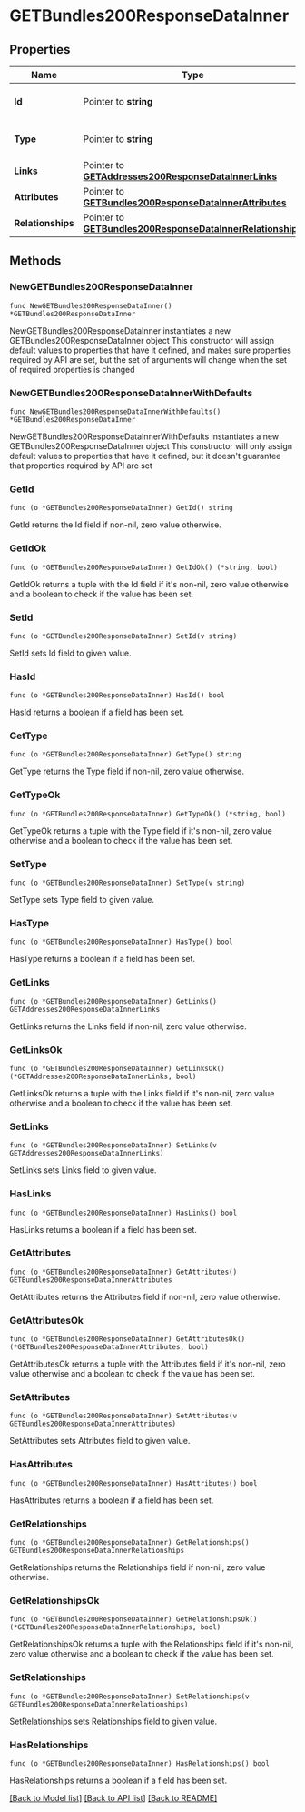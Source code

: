 # GETBundles200ResponseDataInner

## Properties

Name | Type | Description | Notes
------------ | ------------- | ------------- | -------------
**Id** | Pointer to **string** | The resource&#39;s id | [optional] 
**Type** | Pointer to **string** | The resource&#39;s type | [optional] 
**Links** | Pointer to [**GETAddresses200ResponseDataInnerLinks**](GETAddresses200ResponseDataInnerLinks.md) |  | [optional] 
**Attributes** | Pointer to [**GETBundles200ResponseDataInnerAttributes**](GETBundles200ResponseDataInnerAttributes.md) |  | [optional] 
**Relationships** | Pointer to [**GETBundles200ResponseDataInnerRelationships**](GETBundles200ResponseDataInnerRelationships.md) |  | [optional] 

## Methods

### NewGETBundles200ResponseDataInner

`func NewGETBundles200ResponseDataInner() *GETBundles200ResponseDataInner`

NewGETBundles200ResponseDataInner instantiates a new GETBundles200ResponseDataInner object
This constructor will assign default values to properties that have it defined,
and makes sure properties required by API are set, but the set of arguments
will change when the set of required properties is changed

### NewGETBundles200ResponseDataInnerWithDefaults

`func NewGETBundles200ResponseDataInnerWithDefaults() *GETBundles200ResponseDataInner`

NewGETBundles200ResponseDataInnerWithDefaults instantiates a new GETBundles200ResponseDataInner object
This constructor will only assign default values to properties that have it defined,
but it doesn't guarantee that properties required by API are set

### GetId

`func (o *GETBundles200ResponseDataInner) GetId() string`

GetId returns the Id field if non-nil, zero value otherwise.

### GetIdOk

`func (o *GETBundles200ResponseDataInner) GetIdOk() (*string, bool)`

GetIdOk returns a tuple with the Id field if it's non-nil, zero value otherwise
and a boolean to check if the value has been set.

### SetId

`func (o *GETBundles200ResponseDataInner) SetId(v string)`

SetId sets Id field to given value.

### HasId

`func (o *GETBundles200ResponseDataInner) HasId() bool`

HasId returns a boolean if a field has been set.

### GetType

`func (o *GETBundles200ResponseDataInner) GetType() string`

GetType returns the Type field if non-nil, zero value otherwise.

### GetTypeOk

`func (o *GETBundles200ResponseDataInner) GetTypeOk() (*string, bool)`

GetTypeOk returns a tuple with the Type field if it's non-nil, zero value otherwise
and a boolean to check if the value has been set.

### SetType

`func (o *GETBundles200ResponseDataInner) SetType(v string)`

SetType sets Type field to given value.

### HasType

`func (o *GETBundles200ResponseDataInner) HasType() bool`

HasType returns a boolean if a field has been set.

### GetLinks

`func (o *GETBundles200ResponseDataInner) GetLinks() GETAddresses200ResponseDataInnerLinks`

GetLinks returns the Links field if non-nil, zero value otherwise.

### GetLinksOk

`func (o *GETBundles200ResponseDataInner) GetLinksOk() (*GETAddresses200ResponseDataInnerLinks, bool)`

GetLinksOk returns a tuple with the Links field if it's non-nil, zero value otherwise
and a boolean to check if the value has been set.

### SetLinks

`func (o *GETBundles200ResponseDataInner) SetLinks(v GETAddresses200ResponseDataInnerLinks)`

SetLinks sets Links field to given value.

### HasLinks

`func (o *GETBundles200ResponseDataInner) HasLinks() bool`

HasLinks returns a boolean if a field has been set.

### GetAttributes

`func (o *GETBundles200ResponseDataInner) GetAttributes() GETBundles200ResponseDataInnerAttributes`

GetAttributes returns the Attributes field if non-nil, zero value otherwise.

### GetAttributesOk

`func (o *GETBundles200ResponseDataInner) GetAttributesOk() (*GETBundles200ResponseDataInnerAttributes, bool)`

GetAttributesOk returns a tuple with the Attributes field if it's non-nil, zero value otherwise
and a boolean to check if the value has been set.

### SetAttributes

`func (o *GETBundles200ResponseDataInner) SetAttributes(v GETBundles200ResponseDataInnerAttributes)`

SetAttributes sets Attributes field to given value.

### HasAttributes

`func (o *GETBundles200ResponseDataInner) HasAttributes() bool`

HasAttributes returns a boolean if a field has been set.

### GetRelationships

`func (o *GETBundles200ResponseDataInner) GetRelationships() GETBundles200ResponseDataInnerRelationships`

GetRelationships returns the Relationships field if non-nil, zero value otherwise.

### GetRelationshipsOk

`func (o *GETBundles200ResponseDataInner) GetRelationshipsOk() (*GETBundles200ResponseDataInnerRelationships, bool)`

GetRelationshipsOk returns a tuple with the Relationships field if it's non-nil, zero value otherwise
and a boolean to check if the value has been set.

### SetRelationships

`func (o *GETBundles200ResponseDataInner) SetRelationships(v GETBundles200ResponseDataInnerRelationships)`

SetRelationships sets Relationships field to given value.

### HasRelationships

`func (o *GETBundles200ResponseDataInner) HasRelationships() bool`

HasRelationships returns a boolean if a field has been set.


[[Back to Model list]](../README.md#documentation-for-models) [[Back to API list]](../README.md#documentation-for-api-endpoints) [[Back to README]](../README.md)


